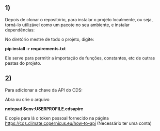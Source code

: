 

## 1) 
Depois de clonar o repositório, para instalar o projeto localmente, ou seja, torná-lo utilizável como um pacote no seu ambiente, e instalar dependências: 

No diretório mestre de todo o projeto, digite:

**pip install -r requirements.txt**

Ele serve para permitir a importação de funções, constantes, etc de outras pastas do projeto.

## 2)
Para adicionar a chave da API do CDS:

Abra ou crie o arquivo

**notepad $env:USERPROFILE\.cdsapirc**

E copie para lá o token pessoal fornecido na página https://cds.climate.copernicus.eu/how-to-api (Necessário ter uma conta)

